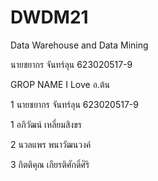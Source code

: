 # DWDM21
Data Warehouse and Data Mining

นายชยากร จันทร์ลุน 623020517-9

GROP NAME I Love อ.ต้น

1 นายชยากร จันทร์ลุน 623020517-9

1 อภิวัฒน์ เหลี่ยมสิงขร

2 นวลแพร พนาวัฒนวงค์

3 กิตติคุณ เกียรติศักดิ์ศิริ





